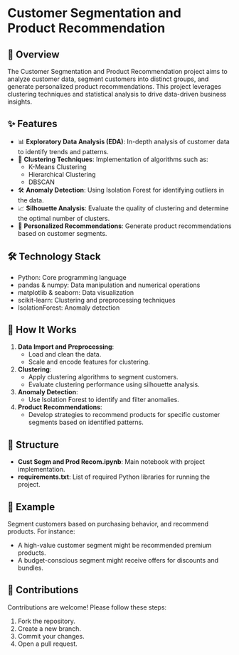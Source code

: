 # Customer Segmentation and Product Recommendation

## 🎯 Overview
The Customer Segmentation and Product Recommendation project aims to analyze customer data, segment customers into distinct groups, and generate personalized product recommendations. This project leverages clustering techniques and statistical analysis to drive data-driven business insights.

## ✨ Features
- 📊 **Exploratory Data Analysis (EDA)**: In-depth analysis of customer data to identify trends and patterns.
- 🧮 **Clustering Techniques**: Implementation of algorithms such as:
  - K-Means Clustering
  - Hierarchical Clustering
  - DBSCAN
- 🛠️ **Anomaly Detection**: Using Isolation Forest for identifying outliers in the data.
- 📈 **Silhouette Analysis**: Evaluate the quality of clustering and determine the optimal number of clusters.
- 🤝 **Personalized Recommendations**: Generate product recommendations based on customer segments.

## 🛠️ Technology Stack
- Python: Core programming language
- pandas & numpy: Data manipulation and numerical operations
- matplotlib & seaborn: Data visualization
- scikit-learn: Clustering and preprocessing techniques
- IsolationForest: Anomaly detection

## 🚀 How It Works
1. **Data Import and Preprocessing**:
   - Load and clean the data.
   - Scale and encode features for clustering.
2. **Clustering**:
   - Apply clustering algorithms to segment customers.
   - Evaluate clustering performance using silhouette analysis.
3. **Anomaly Detection**:
   - Use Isolation Forest to identify and filter anomalies.
4. **Product Recommendations**:
   - Develop strategies to recommend products for specific customer segments based on identified patterns.

## 📂 Structure
- **Cust Segm and Prod Recom.ipynb**: Main notebook with project implementation.
- **requirements.txt**: List of required Python libraries for running the project.

## 🌟 Example
Segment customers based on purchasing behavior, and recommend products. For instance:
- A high-value customer segment might be recommended premium products.
- A budget-conscious segment might receive offers for discounts and bundles.

## 🤝 Contributions
Contributions are welcome! Please follow these steps:
1. Fork the repository.
2. Create a new branch.
3. Commit your changes.
4. Open a pull request.
